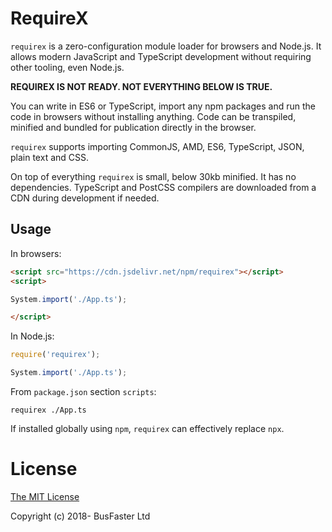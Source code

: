# RequireX

`requirex` is a zero-configuration module loader for browsers and Node.js.
It allows modern JavaScript and TypeScript development without requiring other tooling, even Node.js.

**REQUIREX IS NOT READY. NOT EVERYTHING BELOW IS TRUE.**

You can write in ES6 or TypeScript, import any npm packages and run the code in browsers without installing anything.
Code can be transpiled, minified and bundled for publication directly in the browser.

`requirex` supports importing CommonJS, AMD, ES6, TypeScript, JSON, plain text and CSS.

On top of everything `requirex` is small, below 30kb minified. It has no dependencies.
TypeScript and PostCSS compilers are downloaded from a CDN during development if needed.

## Usage

In browsers:

```HTML
<script src="https://cdn.jsdelivr.net/npm/requirex"></script>
<script>

System.import('./App.ts');

</script>
```

In Node.js:

```JavaScript
require('requirex');

System.import('./App.ts');
```

From `package.json` section `scripts`:

`requirex ./App.ts`

If installed globally using `npm`, `requirex` can effectively replace `npx`.

# License

[The MIT License](https://raw.githubusercontent.com/requirex/requirex/master/LICENSE)

Copyright (c) 2018- BusFaster Ltd
